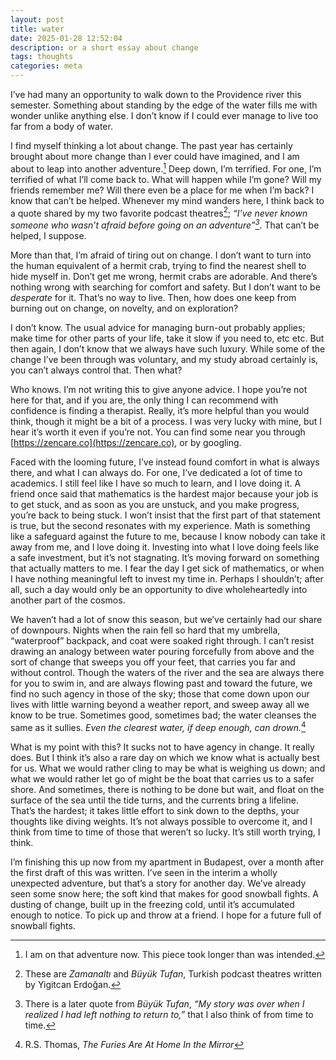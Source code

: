 ```yaml
---
layout: post
title: water
date: 2025-01-28 12:52:04
description: or a short essay about change
tags: thoughts
categories: meta
---
```


I’ve had many an opportunity to walk down to the Providence river this semester. Something about standing by the edge of the water fills me with wonder unlike anything else. I don’t know if I could ever manage to live too far from a body of water.

I find myself thinking a lot about change. The past year has certainly brought about more change than I ever could have imagined, and I am about to leap into another adventure.[^1] Deep down, I’m terrified. For one, I’m terrified of what I’ll come back to. What will happen while I’m gone? Will my friends remember me? Will there even be a place for me when I’m back? I know that can’t be helped. Whenever my mind wanders here, I think back to a quote shared by my two favorite podcast theatres[^2]; *“I’ve never known someone who wasn’t afraid before going on an adventure”[^3]*. That can’t be helped, I suppose.

More than that, I’m afraid of tiring out on change. I don’t want to turn into the human equivalent of a hermit crab, trying to find the nearest shell to hide myself in. Don’t get me wrong, hermit crabs are adorable. And there’s nothing wrong with searching for comfort and safety. But I don’t want to be *desperate* for it. That’s no way to live. Then, how does one keep from burning out on change, on novelty, and on exploration?

I don’t know. The usual advice for managing burn-out probably applies; make time for other parts of your life, take it slow if you need to, etc etc. But then again, I don’t know that we always have such luxury. While some of the change I’ve been through was voluntary, and my study abroad certainly is, you can’t always control that. Then what?

Who knows. I’m not writing this to give anyone advice. I hope you’re not here for that, and if you are, the only thing I can recommend with confidence is finding a therapist. Really, it’s more helpful than you would think, though it might be a bit of a process. I was very lucky with mine, but I hear it’s worth it even if you’re not. You can find some near you through [https://zencare.co](https://zencare.co), or by googling.

Faced with the looming future, I’ve instead found comfort in what is always there, and what I can always do. For one, I’ve dedicated a lot of time to academics. I still feel like I have so much to learn, and I love doing it. A friend once said that mathematics is the hardest major because your job is to get stuck, and as soon as you are unstuck, and you make progress, you’re back to being stuck. I won’t insist that the first part of that statement is true, but the second resonates with my experience. Math is something like a safeguard against the future to me, because I know nobody can take it away from me, and I love doing it. Investing into what I love doing feels like a safe investment, but it’s not stagnating. It’s moving forward on something that actually matters to me. I fear the day I get sick of mathematics, or when I have nothing meaningful left to invest my time in. Perhaps I shouldn’t; after all, such a day would only be an opportunity to dive wholeheartedly into another part of the cosmos.

We haven’t had a lot of snow this season, but we’ve certainly had our share of downpours. Nights when the rain fell so hard that my umbrella, “waterproof” backpack, and coat were soaked right through. I can’t resist drawing an analogy between water pouring forcefully from above and the sort of change that sweeps you off your feet, that carries you far and without control. Though the waters of the river and the sea are always there for you to swim in, and are always flowing past and toward the future, we find no such agency in those of the sky; those that come down upon our lives with little warning beyond a weather report, and sweep away all we know to be true. Sometimes good, sometimes bad; the water cleanses the same as it sullies. *Even the clearest water, if deep enough, can drown.*[^4]

What is my point with this? It sucks not to have agency in change. It really does. But I think it’s also a rare day on which we know what is actually best for us. What we would rather cling to may be what is weighing us down; and what we would rather let go of might be the boat that carries us to a safer shore. And sometimes, there is nothing to be done but wait, and float on the surface of the sea until the tide turns, and the currents bring a lifeline. That’s the hardest; it takes little effort to sink down to the depths, your thoughts like diving weights. It’s not always possible to overcome it, and I think from time to time of those that weren’t so lucky. It’s still worth trying, I think.

I’m finishing this up now from my apartment in Budapest, over a month after the first draft of this was written. I’ve seen in the interim a wholly unexpected adventure, but that’s a story for another day. We’ve already seen some snow here; the soft kind that makes for good snowball fights. A dusting of change, built up in the freezing cold, until it’s accumulated enough to notice. To pick up and throw at a friend. I hope for a future full of snowball fights.

[^1]:  I am on that adventure now. This piece took longer than was intended.

[^2]:  These are *Zamanaltı* and *Büyük Tufan*, Turkish podcast theatres written by Yigitcan Erdoğan.

[^3]:  There is a later quote from *Büyük Tufan*, *“My story was over when I realized I had left nothing to return to,”* that I also think of from time to time.

[^4]:  R.S. Thomas, *The Furies Are At Home In the Mirror*